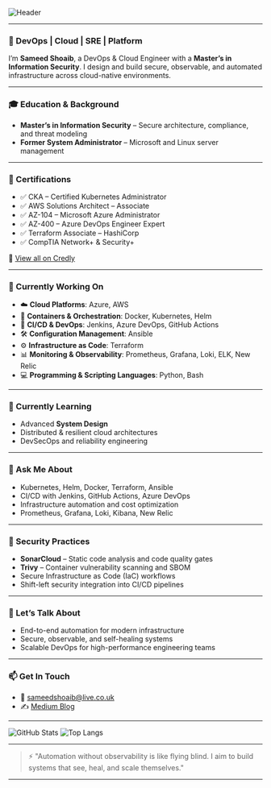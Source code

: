 ![Header](https://capsule-render.vercel.app/api?type=waving&color=0:2f80ed,100:56ccf2&height=200&section=header&text=Hi%20I'm%20Sameed!&fontSize=40&fontAlignY=35)

---

### 🔧 DevOps | Cloud | SRE | Platform

I’m **Sameed Shoaib**, a DevOps & Cloud Engineer with a **Master’s in Information Security**. I design and build secure, observable, and automated infrastructure across cloud-native environments.

---

### 🎓 Education & Background
- **Master’s in Information Security** – Secure architecture, compliance, and threat modeling
- **Former System Administrator** – Microsoft and Linux server management

---

### 🏅 Certifications
- ✅ CKA – Certified Kubernetes Administrator  
- ✅ AWS Solutions Architect – Associate  
- ✅ AZ-104 – Microsoft Azure Administrator  
- ✅ AZ-400 – Azure DevOps Engineer Expert  
- ✅ Terraform Associate – HashiCorp  
- ✅ CompTIA Network+ & Security+  

📜 [View all on Credly](https://www.credly.com/users/sameed-shoaib/badges#credly)

---

### 🔭 Currently Working On
- ☁️ **Cloud Platforms**: Azure, AWS  
- 🐳 **Containers & Orchestration**: Docker, Kubernetes, Helm  
- 🧰 **CI/CD & DevOps**: Jenkins, Azure DevOps, GitHub Actions
- 🛠️ **Configuration Management**: Ansible
- ⚙️ **Infrastructure as Code**: Terraform  
- 📊 **Monitoring & Observability**: Prometheus, Grafana, Loki, ELK, New Relic
- 💻 **Programming & Scripting Languages**: Python, Bash

---

### 🌱 Currently Learning
- Advanced **System Design**
- Distributed & resilient cloud architectures
- DevSecOps and reliability engineering

---

### 💬 Ask Me About
- Kubernetes, Helm, Docker, Terraform, Ansible
- CI/CD with Jenkins, GitHub Actions, Azure DevOps
- Infrastructure automation and cost optimization
- Prometheus, Grafana, Loki, Kibana, New Relic

---

### 🔐 Security Practices
- **SonarCloud** – Static code analysis and code quality gates
- **Trivy** – Container vulnerability scanning and SBOM
- Secure Infrastructure as Code (IaC) workflows
- Shift-left security integration into CI/CD pipelines

---

### 🧠 Let’s Talk About
- End-to-end automation for modern infrastructure
- Secure, observable, and self-healing systems
- Scalable DevOps for high-performance engineering teams

---

### 📫 Get In Touch
- 📧 [sameedshoaib@live.co.uk](mailto:sameedshoaib@live.co.uk)  
- ✍️ [Medium Blog](https://medium.com/@sameedshoaib)

---

![GitHub Stats](https://github-readme-stats.vercel.app/api?username=sameedshoaib&show_icons=true&theme=radical)
![Top Langs](https://github-readme-stats.vercel.app/api/top-langs/?username=sameedshoaib&layout=compact&theme=radical)

---

> ⚡ "Automation without observability is like flying blind. I aim to build systems that see, heal, and scale themselves."

---

